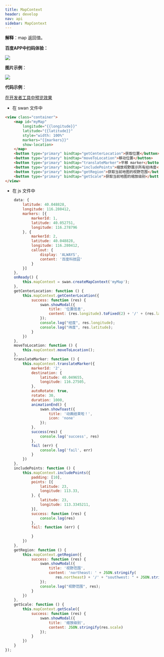 ```yaml
---
title: MapContext
header: develop
nav: api
sidebar: MapContext
---
```




**解释**：map 返回值。

**百度APP中扫码体验：**

<img src="https://b.bdstatic.com/miniapp/assets/images/doc_demo/fragment_createMapContext.png"  class="demo-qrcode-image" />

**图片示例**：

<div class="m-doc-custom-examples">
    <div class="m-doc-custom-examples-correct">
        <img src="https://b.bdstatic.com/miniapp/images/createMapContext.gif">
    </div>
    <div class="m-doc-custom-examples-correct">
        <img src=" ">
    </div>
    <div class="m-doc-custom-examples-correct">
        <img src=" ">
    </div>     
</div>

**代码示例**：

<a href="swanide://fragment/f65cf95759e65c9d01bcf3ce0d70f7981573558407387" title="在开发者工具中预览效果" target="_self">在开发者工具中预览效果</a>

* 在 swan 文件中

```html
<view class="container">
    <map id="myMap" 
        longitude="{{longitude}}"
        latitude="{{latitude}}"
        style="width: 100%"  
        markers="{{markers}}"
        show-location>
    </map>
    <button type="primary" bindtap="getCenterLocation">获取位置</button>
	<button type="primary" bindtap="moveToLocation">移动位置</button>
	<button type="primary" bindtap="translateMarker">平移 marker</button>
	<button type="primary" bindtap="includePoints">缩放视野展示所有经纬度</button>
	<button type="primary" bindtap="getRegion">获取当前地图的视野范围</button>
    <button type="primary" bindtap="getScale">获取当前地图的缩放级别</button>
</view>
```

* 在 js 文件中

```js
    data: {
        latitude: 40.048828,
        longitude: 116.280412,  
        markers: [{
            markerId: 1,
            latitude: 40.052751,
            longitude: 116.278796
        }, {
            markerId: 2,
            latitude: 40.048828,
            longitude: 116.280412,
            callout: {
                display: 'ALWAYS',
                content: '百度科技园'
            }
        }] 
    },
    onReady() {
        this.mapContext = swan.createMapContext('myMap');
    },
    getCenterLocation: function () {
        this.mapContext.getCenterLocation({
            success: function (res) {
                swan.showModal({
                    title: '位置信息',
                    content: (res.longitude).toFixed(2) + '/' + (res.latitude).toFixed(2)
                });
                console.log("经度", res.longitude);
                console.log("纬度", res.latitude);
            }
        })
    },
    moveToLocation: function () {
        this.mapContext.moveToLocation();
    },
    translateMarker: function () {
        this.mapContext.translateMarker({
            markerId: '2',
            destination: {
                latitude: 40.049655,
                longitude: 116.27505,
            },
            autoRotate: true,
            rotate: 30,
            duration: 1000,
            animationEnd() {
                swan.showToast({
                    title: '动画结束啦！',
                    icon: 'none'
                });
            },
            success(res) {
                console.log('success', res)
            },
            fail (err) {
                console.log('fail', err)
            }
        })
    },
    includePoints: function () {
        this.mapContext.includePoints({
            padding: [10],
            points: [{
                latitude: 23,
                longitude: 113.33,
            }, {
                latitude: 23,
                longitude: 113.3345211,
            }],
            success: function (res) {
                console.log(res)
            },
            fail: function (err) {
                    
            }
        })  
    },
    getRegion: function () {
        this.mapContext.getRegion({
            success: function (res) {
                swan.showModal({
                    title: '视野范围',
                    content: 'northeast: ' + JSON.stringify(
                       res.northeast) + '/' + "southwest: " + JSON.stringify(res.southwest)
                });
                console.log("视野范围", res);
            }
        })
    },
    getScale: function () {
        this.mapContext.getScale({
            success: function (res) {
                swan.showModal({
                    title: '缩放级别',
                    content: JSON.stringify(res.scale)
                });
            }
        })       
    }
});
```


